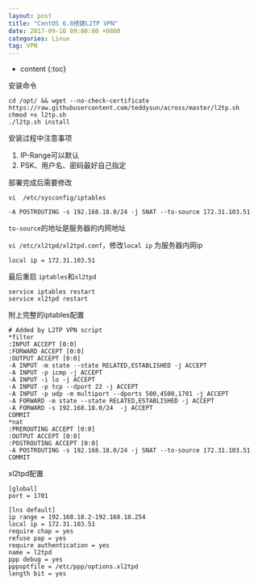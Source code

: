 ```yaml
---
layout: post
title: "CentOS 6.8搭建L2TP VPN"
date: 2017-09-16 09:00:00 +0800 
categories: Linux
tag: VPN
---
```

* content
{:toc}

安装命令

```
cd /opt/ && wget --no-check-certificate https://raw.githubusercontent.com/teddysun/across/master/l2tp.sh
chmod +x l2tp.sh
./l2tp.sh install
```

<!-- more -->

安装过程中注意事项

1. IP-Range可以默认
2. PSK、用户名、密码最好自己指定

部署完成后需要修改

`vi  /etc/sysconfig/iptables`  
```
-A POSTROUTING -s 192.168.18.0/24 -j SNAT --to-source 172.31.103.51 
```
`to-source`的地址是服务器的内网地址

`vi /etc/xl2tpd/xl2tpd.conf`，修改`local ip` 为服务器内网ip
```
local ip = 172.31.103.51
```

最后重启 `iptables`和`xl2tpd`

```
service iptables restart
service xl2tpd restart
```

附上完整的iptables配置

```
# Added by L2TP VPN script
*filter
:INPUT ACCEPT [0:0]
:FORWARD ACCEPT [0:0]
:OUTPUT ACCEPT [0:0]
-A INPUT -m state --state RELATED,ESTABLISHED -j ACCEPT
-A INPUT -p icmp -j ACCEPT
-A INPUT -i lo -j ACCEPT
-A INPUT -p tcp --dport 22 -j ACCEPT
-A INPUT -p udp -m multiport --dports 500,4500,1701 -j ACCEPT
-A FORWARD -m state --state RELATED,ESTABLISHED -j ACCEPT
-A FORWARD -s 192.168.18.0/24  -j ACCEPT
COMMIT
*nat
:PREROUTING ACCEPT [0:0]
:OUTPUT ACCEPT [0:0]
:POSTROUTING ACCEPT [0:0]
-A POSTROUTING -s 192.168.18.0/24 -j SNAT --to-source 172.31.103.51
COMMIT
```

xl2tpd配置

```
[global]
port = 1701

[lns default]
ip range = 192.168.18.2-192.168.18.254
local ip = 172.31.103.51
require chap = yes
refuse pap = yes
require authentication = yes
name = l2tpd
ppp debug = yes
pppoptfile = /etc/ppp/options.xl2tpd
length bit = yes
```
